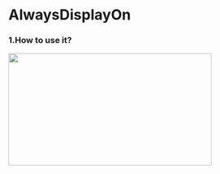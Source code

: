 # AlwaysDisplayOn
### 1.How to use it?

<img src="https://user-images.githubusercontent.com/97589814/230063240-9c014ecd-72ef-4fe3-8a8c-04b25b71abb8.gif"  width="400" height="222"/>

